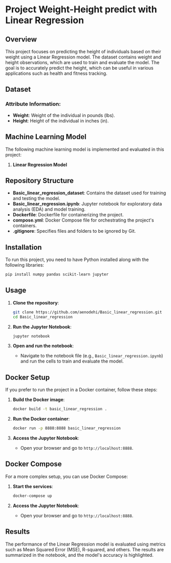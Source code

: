 # Project Weight-Height predict with Linear Regression

## Overview

This project focuses on predicting the height of individuals based on their weight using a Linear Regression model. The dataset contains weight and height observations, which are used to train and evaluate the model. The goal is to accurately predict the height, which can be useful in various applications such as health and fitness tracking.

## Dataset

### Attribute Information:

- **Weight**: Weight of the individual in pounds (lbs).
- **Height**: Height of the individual in inches (in).

## Machine Learning Model

The following machine learning model is implemented and evaluated in this project:

1. **Linear Regression Model**

## Repository Structure

- **Basic_linear_regression_dataset**: Contains the dataset used for training and testing the model.
- **Basic_linear_regression.ipynb**: Jupyter notebook for exploratory data analysis (EDA) and model training.
- **Dockerfile**: Dockerfile for containerizing the project.
- **compose.yml**: Docker Compose file for orchestrating the project's containers.
- **.gitignore**: Specifies files and folders to be ignored by Git.

## Installation

To run this project, you need to have Python installed along with the following libraries:

```bash
pip install numpy pandas scikit-learn jupyter
```

## Usage

1. **Clone the repository**:
   ```bash
   git clone https://github.com/aenodehi/Basic_linear_regression.git
   cd Basic_linear_regression
   ```

2. **Run the Jupyter Notebook**:
   ```bash
   jupyter notebook
   ```

3. **Open and run the notebook**:
   - Navigate to the notebook file (e.g., `Basic_linear_regression.ipynb`) and run the cells to train and evaluate the model.

## Docker Setup

If you prefer to run the project in a Docker container, follow these steps:

1. **Build the Docker image**:
   ```bash
   docker build -t basic_linear_regression .
   ```

2. **Run the Docker container**:
   ```bash
   docker run -p 8888:8888 basic_linear_regression
   ```

3. **Access the Jupyter Notebook**:
   - Open your browser and go to `http://localhost:8888`.

## Docker Compose

For a more complex setup, you can use Docker Compose:

1. **Start the services**:
   ```bash
   docker-compose up
   ```

2. **Access the Jupyter Notebook**:
   - Open your browser and go to `http://localhost:8888`.

## Results

The performance of the Linear Regression model is evaluated using metrics such as Mean Squared Error (MSE), R-squared, and others. The results are summarized in the notebook, and the model's accuracy is highlighted.
